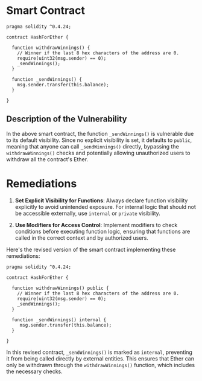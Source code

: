 # Smart Contract

```solidity
pragma solidity ^0.4.24;

contract HashForEther {

  function withdrawWinnings() {
    // Winner if the last 8 hex characters of the address are 0. 
    require(uint32(msg.sender) == 0);
    _sendWinnings();
  }
  
  function _sendWinnings() {
    msg.sender.transfer(this.balance);
  }
     
}
```

## Description of the Vulnerability

In the above smart contract, the function `_sendWinnings()` is vulnerable due to its default visibility. Since no explicit visibility is set, it defaults to `public`, meaning that anyone can call `_sendWinnings()` directly, bypassing the `withdrawWinnings()` checks and potentially allowing unauthorized users to withdraw all the contract's Ether.

# Remediations

1. **Set Explicit Visibility for Functions**: Always declare function visibility explicitly to avoid unintended exposure. For internal logic that should not be accessible externally, use `internal` or `private` visibility.

2. **Use Modifiers for Access Control**: Implement modifiers to check conditions before executing function logic, ensuring that functions are called in the correct context and by authorized users.

Here's the revised version of the smart contract implementing these remediations:

```solidity
pragma solidity ^0.4.24;

contract HashForEther {
  
  function withdrawWinnings() public {
    // Winner if the last 8 hex characters of the address are 0.
    require(uint32(msg.sender) == 0);
    _sendWinnings();
  }
  
  function _sendWinnings() internal {
     msg.sender.transfer(this.balance);
  }

}
```

In this revised contract, `_sendWinnings()` is marked as `internal`, preventing it from being called directly by external entities. This ensures that Ether can only be withdrawn through the `withdrawWinnings()` function, which includes the necessary checks.